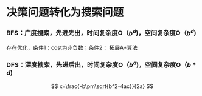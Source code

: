 # 决策问题转化为搜索问题

### BFS：广度搜索，先进先出，时间复杂度O（$b^d$)，空间复杂度O（$b^d$)
存在优化，条件1：cost为非负数；条件2：
拓展A*算法

### DFS：深度搜索，先进后出，时间复杂度O（$b^d$)，空间复杂度O（$b*d$)

$$ x=\frac{-b\pm\sqrt{b^2-4ac}}{2a} $$
